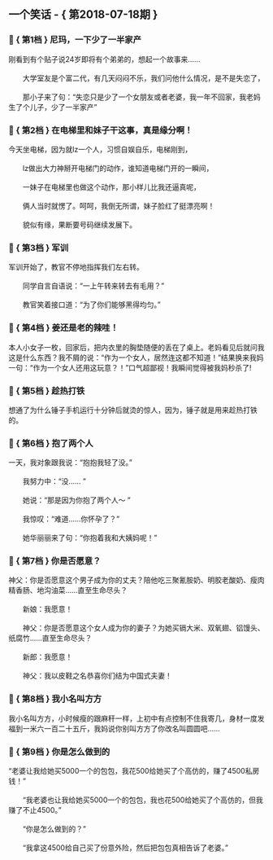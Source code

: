 ## 一个笑话 - { 第2018-07-18期 }
</hr>

### :jack_o_lantern: { 第1档 } 尼玛，一下少了一半家产
刚看到有个贴子说24岁即将有个弟弟的，想起一个故事来……<br/><br/>　　大学室友是个富二代，有几天闷闷不乐，我们问他什么情况，是不是失恋了，<br/><br/>　　那小子来了句：“失恋只是少了一个女朋友或者老婆，我一年不回家，我老妈生了个儿子，少了一半家产”


### :jack_o_lantern: { 第2档 } 在电梯里和妹子干这事，真是缘分啊！
今天坐电梯，因为就lz一个人，习惯自娱自乐，电梯刚到，<br/><br/>　　lz做出大力神掰开电梯门的动作，谁知道电梯门开的一瞬间，<br/><br/>　　一妹子在电梯里也做这个动作，那小样儿比我还逼真呢，<br/><br/>　　俩人当时就愣了。呵呵，我倒无所谓，妹子脸红了挺漂亮啊！<br/><br/>　　貌似有缘，果断要号码继续发展下。


### :jack_o_lantern: { 第3档 } 军训
军训开始了，教官不停地指挥我们左右转。<br/><br/>　　同学自言自语说：“一上午转来转去有毛用？”<br/><br/>　　教官笑着接口道：“为了你们能够黑得均匀。”


### :jack_o_lantern: { 第4档 } 姜还是老的辣哇！
本人小女子一枚，回家后，把内衣里的胸垫随便的丢在了桌上。老妈看见后就问我这是什么东西？我不屑的说：“作为一个女人，居然连这都不知道！”结果换来我妈一句：“作为一个女人还用这玩意？！”口气超鄙视！我瞬间觉得被我妈秒杀了!


### :jack_o_lantern: { 第5档 } 趁热打铁
想通了为什么锤子手机运行十分钟后就烫的惊人，因为，锤子就是用来趁热打铁的。


### :jack_o_lantern: { 第6档 } 抱了两个人
一天，我对象跟我说：“抱抱我轻了没。”<br/><br/>　　我努力中：“没…… ”<br/><br/>　　她说：“那是因为你抱了两个人～ ”<br/><br/>　　我惊叹：“难道……你怀孕了？”<br/><br/>　　她华丽丽来了句：“你抱着我和大姨妈呢！”


### :jack_o_lantern: { 第7档 } 你是否愿意？
神父：你是否愿意这个男子成为你的丈夫？陪他吃三聚氰胺奶、明胶老酸奶、瘦肉精香肠、地沟油菜……直至生命尽头？<br/><br/>　　新娘：我愿意！<br/><br/>　　神父：你是否愿意这个女人成为你的妻子？为她买镉大米、双氧翅、铝馒头、纸腐竹……直至生命尽头？<br/><br/>　　新郎：我愿意！<br/><br/>　　神父：我以皮鞋之名恭喜你们结为中国式夫妻！


### :jack_o_lantern: { 第8档 } 我小名叫方方
我小名叫方方，小时候瘦的跟麻秆一样，上初中有点控制不住我寄几，身材一度发福到一米六一百二十五斤，我妈说你别叫方方了你改名叫圆圆吧……


### :jack_o_lantern: { 第9档 } 你是怎么做到的
“老婆让我给她买5000一个的包包，我花500给她买了个高仿的，赚了4500私房钱！”<br/><br/>　　“我老婆也让我给她买5000一个的包包，我也花500给她买了个高仿的，但我赚了不止4500。”<br/><br/>　　“你是怎么做到的？”<br/><br/>　　“我拿这4500给自己买了份意外险，然后把包包真相告诉了老婆。”

